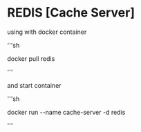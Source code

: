 # REDIS [Cache Server]

using with docker container

'''sh

docker pull redis

'''

and start container 

'''sh

docker run --name cache-server -d redis

'''
